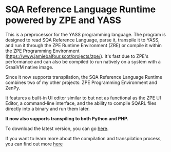# SQA Reference Language Runtime powered by ZPE and YASS
This is a preprocessor for the YASS programming language. The program is designed to read SQA Reference Language, parse it, transpile it to YASS, and run it through the ZPE Runtime Environment (ZRE) or compile it within the ZPE Programming Environment (https://www.jamiebalfour.scot/projects/zpe/). It's fast due to ZPE's performance and can also be compiled to run natively on a system with a GraalVM native image. 

Since it now supports transpilation, the SQA Reference Language Runtime combines two of my other projects: ZPE Programming Environment and ZenPy. 

It features a built-in UI editor similar to but not as functional as the ZPE UI Editor, a command-line interface, and the ability to compile SQARL files directly into a binary and run them later.

**It now also supports transpiling to both Python and PHP.**

To download the latest version, you can go [here](https://github.com/jamiebalfour04/SQA-Reference-Language-Runtime/tree/main/build).

If you want to learn more about the compilation and transpilation process, you can find out more [here](https://www.jamiebalfour.scot/projects/zpe/conversion/)

